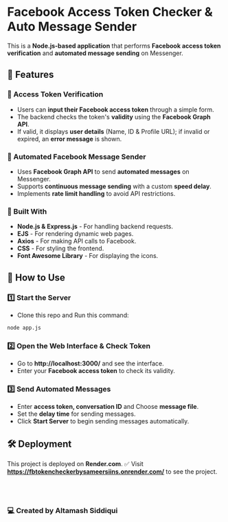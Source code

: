 # **Facebook Access Token Checker & Auto Message Sender**  

This is a **Node.js-based application** that performs **Facebook access token verification** and **automated message sending** on Messenger.  

## **🚀 Features**  

### **🔹 Access Token Verification**  
- Users can **input their Facebook access token** through a simple form.  
- The backend checks the token's **validity** using the **Facebook Graph API**.  
- If valid, it displays **user details** (Name, ID & Profile URL); if invalid or expired, an **error message** is shown.  

### **🔹 Automated Facebook Message Sender**  
- Uses **Facebook Graph API** to send **automated messages** on Messenger.  
- Supports **continuous message sending** with a custom **speed delay**.  
- Implements **rate limit handling** to avoid API restrictions.  

### **🔹 Built With**  
- **Node.js & Express.js** - For handling backend requests.  
- **EJS** - For rendering dynamic web pages.  
- **Axios** - For making API calls to Facebook.  
- **CSS** - For styling the frontend.  
- **Font Awesome Library** - For displaying the icons.  

## **📌 How to Use**  

### **1️⃣ Start the Server**  
- Clone this repo and Run this command:
```sh
node app.js
```

### **2️⃣ Open the Web Interface & Check Token**  
- Go to **http://localhost:3000/**  and see the interface.
- Enter your **Facebook access token** to check its validity.  

### **3️⃣ Send Automated Messages**  
- Enter **access token, conversation ID** and Choose **message file**.  
- Set the **delay time** for sending messages.  
- Click **Start Server** to begin sending messages automatically.  

## **🛠️ Deployment**  

This project is deployed on **Render.com**.
✅ Visit **https://fbtokencheckerbysameersiins.onrender.com/** to see the project.

<br><br>

### **💻 Created by Altamash Siddiqui**
